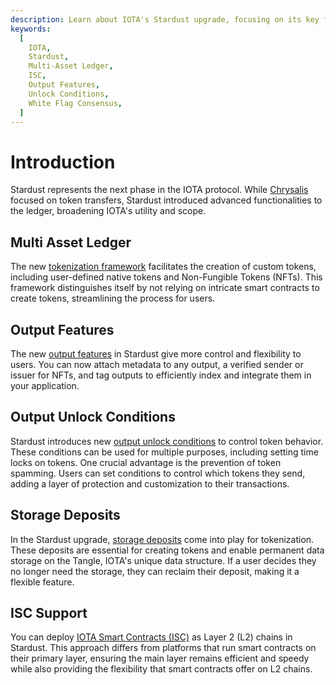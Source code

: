 ```yaml
---
description: Learn about IOTA's Stardust upgrade, focusing on its key features and enhancements.
keywords:
  [
    IOTA,
    Stardust,
    Multi-Asset Ledger,
    ISC,
    Output Features,
    Unlock Conditions,
    White Flag Consensus,
  ]
---
```


# Introduction

Stardust represents the next phase in the IOTA protocol.
While [Chrysalis](../chrysalis/introduction.md) focused on token transfers, Stardust introduced
advanced functionalities to the ledger, broadening IOTA's utility and scope.

## Multi Asset Ledger

The new [tokenization framework](core-concepts/multi-asset-ledger.md) facilitates the creation of custom tokens,
including user-defined native tokens and Non-Fungible Tokens (NFTs).
This framework distinguishes itself by not relying on intricate smart contracts to create tokens,
streamlining the process for users.

## Output Features

The new [output features](core-concepts/output-features.md) in Stardust give more control and flexibility to users.
You can now attach metadata to any output,
a verified sender or issuer for NFTs, and tag outputs to efficiently index and integrate them in your application.

## Output Unlock Conditions

Stardust introduces new [output unlock conditions](core-concepts/output-unlock-conditions.md) to control token behavior.
These conditions can be used for multiple purposes, including setting time locks on tokens.
One crucial advantage is the prevention of token spamming.
Users can set conditions to control which tokens they send,
adding a layer of protection and customization to their transactions.

## Storage Deposits

In the Stardust upgrade, [storage deposits](core-concepts/storage-deposit.md) come into play for tokenization.
These deposits are essential for creating tokens and enable permanent data storage on the Tangle,
IOTA's unique data structure.
If a user decides they no longer need the storage, they can reclaim their deposit, making it a flexible feature.

## ISC Support

You can deploy [IOTA Smart Contracts (ISC)](../../smart-contracts/introduction.md) as Layer 2 (L2) chains
in Stardust.
This approach differs from platforms that run smart contracts on their primary layer,
ensuring the main layer remains efficient and speedy while also providing the flexibility that smart contracts offer on
L2 chains.
